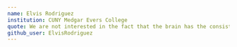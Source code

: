 ```yaml
---
name: Elvis Rodriguez
institution: CUNY Medgar Evers College
quote: We are not interested in the fact that the brain has the consistency of cold porridge
github_user: ElvisRodriguez
---
```

